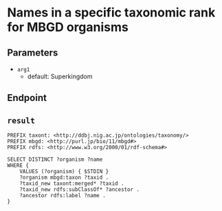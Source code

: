 # Names in a specific taxonomic rank for MBGD organisms

## Parameters
* `arg1`
  * default: Superkingdom

## Endpoint


## `result`

```sparql
PREFIX taxont: <http://ddbj.nig.ac.jp/ontologies/taxonomy/>
PREFIX mbgd: <http://purl.jp/bio/11/mbgd#>
PREFIX rdfs: <http://www.w3.org/2000/01/rdf-schema#>

SELECT DISTINCT ?organism ?name
WHERE {
    VALUES (?organism) { $STDIN }
    ?organism mbgd:taxon ?taxid .
    ?taxid_new taxont:merged* ?taxid .
    ?taxid_new rdfs:subClassOf* ?ancestor .
    ?ancestor rdfs:label ?name .
}


```
